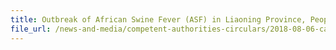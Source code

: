```yaml
---
title: Outbreak of African Swine Fever (ASF) in Liaoning Province, People's Republic of China 
file_url: /news-and-media/competent-authorities-circulars/2018-08-06-ca.pdf
---
```

